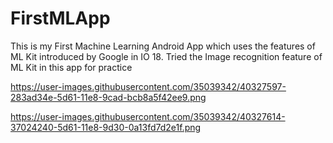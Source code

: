 # FirstMLApp
This is my First Machine Learning Android App which uses the features of ML Kit introduced by Google in IO 18. Tried the Image recognition feature of ML Kit in this app for practice

https://user-images.githubusercontent.com/35039342/40327597-283ad34e-5d61-11e8-9cad-bcb8a5f42ee9.png

https://user-images.githubusercontent.com/35039342/40327614-37024240-5d61-11e8-9d30-0a13fd7d2e1f.png
